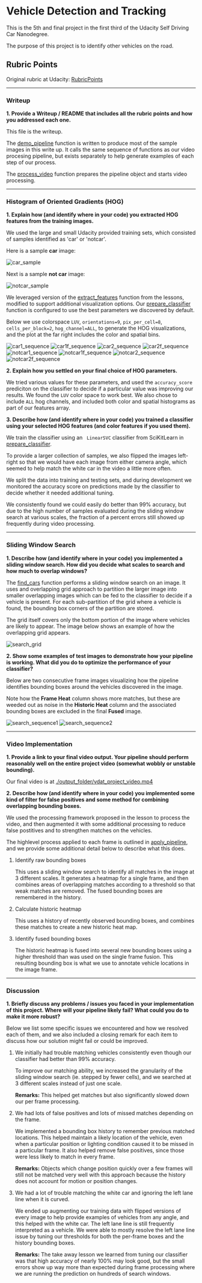 # Vehicle Detection and Tracking

This is the 5th and final project in the first third of the Udacity Self Driving Car Nanodegree.

The purpose of this project is to identify other vehicles on the road.

## Rubric Points

Original rubric at Udacity: [RubricPoints](https://review.udacity.com/#!/rubrics/513/view)

---
### Writeup

**1. Provide a Writeup / README that includes all the rubric points and how you addressed each one.**

This file is the writeup.

The [demo_pipeline](./vdat-pipeline.py) function is written to produce most of the sample images
in this write up. It calls the same sequence of functions as our video procesing pipeline,
but exists separately to help generate examples of each step of our process.

The [process_video](./vdat-pipeline.py) function prepares the pipeline object and starts video processing. 

---
### Histogram of Oriented Gradients (HOG)

**1. Explain how (and identify where in your code) you extracted HOG features from the training images.**

We used the large and small Udacity provided training sets, which consisted of samples identified as 'car' or 'notcar'.

Here is a sample **car** image:

![car_sample][car_sample]

Next is a sample **not car** image:
 
![notcar_sample][notcar_sample]

We leveraged version of the [extract_features](./lessons_functions.py) function from the lessons, modified
to support additional visualization options.  Our [prepare_classifier](./vdat-pipeline.py) function is
configured to use the best parameters we discovered by default.

Below we use colorspace `LUV`, `orientations=9`, `pix_per_cell=8`, `cells_per_block=2`, `hog_channel=ALL`,
to generate the HOG visualizations, and the plot at the far right includes the color and spatial bins.

![car1_sequence][car1_sequence]
![car1f_sequence][car1f_sequence]
![car2_sequence][car2_sequence]
![car2f_sequence][car2f_sequence]
![notcar1_sequence][notcar1_sequence]
![notcar1f_sequence][notcar1f_sequence]
![notcar2_sequence][notcar2_sequence]
![notcar2f_sequence][notcar2f_sequence]

**2. Explain how you settled on your final choice of HOG parameters.**

We tried various values for these parameters, and used the `accuracy_score` prediciton on the classifier
to decide if a particular value was improving our results. We found the `LUV` color space to work best.
We also chose to include `ALL` hog channels, and included both color and spatial histograms as part of
our features array.

**3. Describe how (and identify where in your code) you trained a classifier using your selected HOG features (and color features if you used them).**

We train the classifier using an ` LinearSVC` classifier from SciKitLearn in [prepare_classifier](./vdat-pipeline.py).

To provide a larger collection of samples, we also flipped the images left-right so that we would have each image
from either camera angle, which seemed to help match the white car in the video a little more often.

We split the data into training and testing sets, and during development we monitored the accuracy score
on predictions made by the classifier to decide whether it needed additional tuning.

We consistently found we could easily do better than 99% accuracy, but due to the high number of samples evaluated
during the sliding window search at various scales, the fraction of a percent errors still showed up frequently during
video processing.

---
### Sliding Window Search

**1. Describe how (and identify where in your code) you implemented a sliding window search.  How did you decide what scales to search and how much to overlap windows?**

The [find_cars](./lessons_functions.py) function performs a sliding window search on an image. It uses
and overlapping grid approach to partition the larger image into smaller overlapping images which can be
fed to the classifier to decide if a vehicle is present. For each sub-partition of the grid where a vehicle
is found, the bounding box corners of the partition are stored.

The grid itself covers only the bottom portion of the image where vehicles are likely to appear. The image
below shows an example of how the overlapping grid appears.

![search_grid][search_grid]

**2. Show some examples of test images to demonstrate how your pipeline is working.  What did you do to optimize the performance of your classifier?**

Below are two consecutive frame images visualizing how the pipeline identifies bounding boxes around
the vehicles discovered in the image.

Note how the **Frame Heat** column shows more matches, but these are weeded out as noise in the **Historic Heat**
column and the associated bounding boxes are excluded in the final **Fused** image.

![search_sequence1][search_sequence1]
![search_sequence2][search_sequence2]

---
### Video Implementation

**1. Provide a link to your final video output.  Your pipeline should perform reasonably well on the entire project video (somewhat wobbly or unstable bounding).**

Our final video is at [./output_folder/vdat_project_video.mp4](./output_folder/vdat_project_video.mp4)

**2. Describe how (and identify where in your code) you implemented some kind of filter for false positives and some method for combining overlapping bounding boxes.**

We used the processing framework proposed in the lesson to process the video, and then augmented it with
some additional processing to reduce false postitives and to strengthen matches on the vehicles.

The highlevel process applied to each frame is outlined in [apply_pipeline](./vdat-pipeline.py), 
and we provide some additional detail below to describe what this does.

1. Identify raw bounding boxes

    This uses a sliding window search to identify all matches in the image at 3 different scales. It generates
    a heatmap for a single frame, and then combines areas of overlapping matches according to a threshold
    so that weak matches are removed. The fused bounding boxes are remembered in the history.
    
2. Calculate historic heatmap

    This uses a history of recently observed bounding boxes, and combines these matches to create a
    new historic heat map. 
    
3. Identify fused bounding boxes

    The historic heatmap is fused into several new bounding boxes using
    a higher threshold than was used on the single frame fusion. This resulting bounding box
    is what we use to annotate vehicle locations in the image frame.
    
---
### Discussion

**1. Briefly discuss any problems / issues you faced in your implementation of this project.  Where will your pipeline likely fail?  What could you do to make it more robust?**

Below we list some specific issues we encountered and how we resolved each of them, and we also included a closing
remark for each item to discuss how our solution might fail or could be improved.

1. We initially had trouble matching vehicles consistently even though our classifier had better than 99% accuracy.

    To improve our matching ability, we increased the granularity of the sliding window search (ie. stepped by fewer cells),
    and we searched at 3 different scales instead of just one scale.
    
    **Remarks:** This helped get matches but also significantly slowed down our per frame processing.
    
2. We had lots of false positives and lots of missed matches depending on the frame.

    We implemented a bounding box history to remember previous matched locations. This helped maintain a likely 
    location of the vehicle, even when a particular position or lighting condition caused it to be missed
    in a particular frame. It also helped remove false positives, since those were less likely to match
    in every frame.
    
    **Remarks:** Objects which change position quickly over a few frames will still not be matched very well
    with this approach because the history does not account for motion or position changes.
    
3. We had a lot of trouble matching the white car and ignoring the left lane line when it is curved.

    We ended up augmenting our training data with flipped versions of every image to help provide examples
    of vehicles from any angle, and this helped with the white car. The left lane line is still frequently
    interpreted as a vehicle. We were able to mostly resolve the left lane line issue by tuning our
    thresholds for both the per-frame boxes and the history bounding boxes.
    
    **Remarks:** The take away lesson we learned from tuning our classifier was that high accuracy of nearly 100%
    may look good, but the small errors show up way more than expected during frame processing where we are
    running the prediction on hundreds of search windows.

[//]: # (Image References)

[car_sample]: ./samples/1.jpeg
[notcar_sample]: ./samples/extra01.jpeg
[car1_sequence]: ./output_folder/car-0-hog-sequence.jpg
[car1f_sequence]: ./output_folder/car-0-flip-hog-sequence.jpg
[car2_sequence]: ./output_folder/car-1-hog-sequence.jpg
[car2f_sequence]: ./output_folder/car-1-flip-hog-sequence.jpg
[notcar1_sequence]: ./output_folder/notcar-0-hog-sequence.jpg
[notcar1f_sequence]: ./output_folder/notcar-0-flip-hog-sequence.jpg
[notcar2_sequence]: ./output_folder/notcar-1-hog-sequence.jpg
[notcar2f_sequence]: ./output_folder/notcar-1-flip-hog-sequence.jpg
[search_grid]: ./output_folder/search_grid.jpg
[search_sequence1]: ./output_folder/search_sequence_frame00309.jpg
[search_sequence2]: ./output_folder/search_sequence_frame00310.jpg 
[project_video]: ./output_folder/vdat_project_video.mp4
